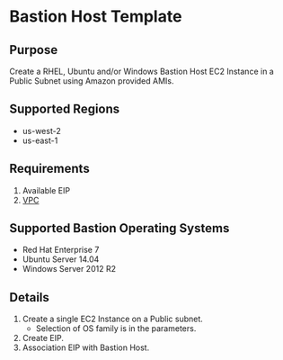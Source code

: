 # Bastion Host Template

## Purpose
Create a RHEL, Ubuntu and/or Windows Bastion Host EC2 Instance in a Public Subnet using Amazon provided AMIs.

## Supported Regions
* us-west-2
* us-east-1

## Requirements
1. Available EIP
2. [VPC](https://github.com/stelligent/cloudformation_templates/blob/master/infrastructure/vpc/vpc.template)

## Supported Bastion Operating Systems
* Red Hat Enterprise 7
* Ubuntu Server 14.04
* Windows Server 2012 R2

## Details
1. Create a single EC2 Instance on a Public subnet.
    * Selection of OS family is in the parameters.
2. Create EIP.
3. Association EIP with Bastion Host.